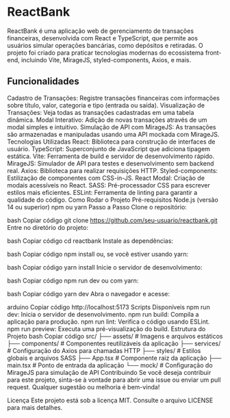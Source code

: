 # ReactBank
ReactBank é uma aplicação web de gerenciamento de transações financeiras, desenvolvida com React e TypeScript, que permite aos usuários simular operações bancárias, como depósitos e retiradas. O projeto foi criado para praticar tecnologias modernas do ecossistema front-end, incluindo Vite, MirageJS, styled-components, Axios, e mais.

## Funcionalidades
Cadastro de Transações: Registre transações financeiras com informações sobre título, valor, categoria e tipo (entrada ou saída).
Visualização de Transações: Veja todas as transações cadastradas em uma tabela dinâmica.
Modal Interativo: Adição de novas transações através de um modal simples e intuitivo.
Simulação de API com MirageJS: As transações são armazenadas e manipuladas usando uma API mockada com MirageJS.
Tecnologias Utilizadas
React: Biblioteca para construção de interfaces de usuário.
TypeScript: Superconjunto de JavaScript que adiciona tipagem estática.
Vite: Ferramenta de build e servidor de desenvolvimento rápido.
MirageJS: Simulador de API para testes e desenvolvimento sem backend real.
Axios: Biblioteca para realizar requisições HTTP.
Styled-components: Estilização de componentes com CSS-in-JS.
React Modal: Criação de modais acessíveis no React.
SASS: Pré-processador CSS para escrever estilos mais eficientes.
ESLint: Ferramenta de linting para garantir a qualidade do código.
Como Rodar o Projeto
Pré-requisitos
Node.js (versão 14 ou superior)
npm ou yarn
Passo a Passo
Clone o repositório:

bash
Copiar código
git clone https://github.com/seu-usuario/reactbank.git
Entre no diretório do projeto:

bash
Copiar código
cd reactbank
Instale as dependências:

bash
Copiar código
npm install
ou, se você estiver usando yarn:

bash
Copiar código
yarn install
Inicie o servidor de desenvolvimento:

bash
Copiar código
npm run dev
ou com yarn:

bash
Copiar código
yarn dev
Abra o navegador e acesse:

arduino
Copiar código
http://localhost:5173
Scripts Disponíveis
npm run dev: Inicia o servidor de desenvolvimento.
npm run build: Compila a aplicação para produção.
npm run lint: Verifica o código usando ESLint.
npm run preview: Executa uma pré-visualização do build.
Estrutura do Projeto
bash
Copiar código
src/
├── assets/            # Imagens e arquivos estáticos
├── components/        # Componentes reutilizáveis da aplicação
├── services/          # Configuração do Axios para chamadas HTTP
├── styles/            # Estilos globais e arquivos SASS
├── App.tsx            # Componente raiz da aplicação
├── main.tsx           # Ponto de entrada da aplicação
└── mock/              # Configuração do MirageJS para simulação de API
Contribuindo
Se você deseja contribuir para este projeto, sinta-se à vontade para abrir uma issue ou enviar um pull request. Qualquer sugestão ou melhoria é bem-vinda!

Licença
Este projeto está sob a licença MIT. Consulte o arquivo LICENSE para mais detalhes.
